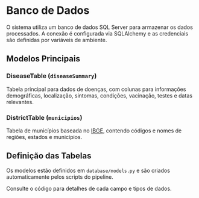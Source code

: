 # Banco de Dados

O sistema utiliza um banco de dados SQL Server para armazenar os dados processados. A conexão é configurada via SQLAlchemy e as credenciais são definidas por variáveis de ambiente.

## Modelos Principais

### DiseaseTable (`diseaseSummary`)
Tabela principal para dados de doenças, com colunas para informações demográficas, localização, sintomas, condições, vacinação, testes e datas relevantes.

### DistrictTable (`municipios`)
Tabela de municípios baseada no [IBGE](https://www.ibge.gov.br/), contendo códigos e nomes de regiões, estados e municípios.

## Definição das Tabelas
Os modelos estão definidos em `database/models.py` e são criados automaticamente pelos scripts do pipeline.

Consulte o código para detalhes de cada campo e tipos de dados. 